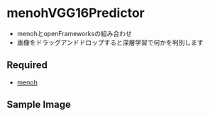 # menohVGG16Predictor

* menohとopenFrameworksの組み合わせ
* 画像をドラッグアンドドロップすると深層学習で何かを判別します

## Required
* [menoh](https://github.com/pfnet-research/menoh)

## Sample Image
